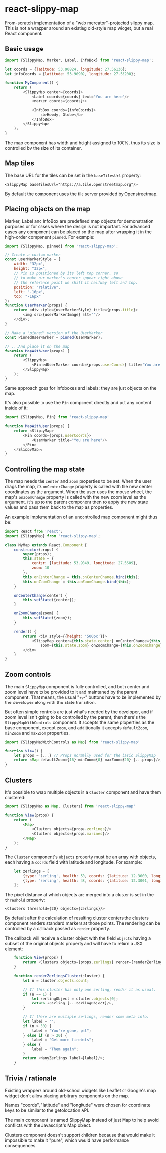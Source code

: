 # react-slippy-map

From-scratch implementation of a "web mercator"-projected slippy map. This is
not a wrapper around an existing old-style map widget, but a real React
component.


## Basic usage

```js
import {SlippyMap, Marker, Label, InfoBox} from 'react-slippy-map';

let coords = {latitude: 53.90824, longitude: 27.56136};
let infoCoords = {latitude: 53.90902, longitude: 27.56200};

function MyComponent() {
	return (
		<SlippyMap center={coords}>
			<Label coords={coords} text="You are here"/>
			<Marker coords={coords}/>

			<InfoBox coords={infoCoords}>
				<b>Howdy, Globe</b>
			</InfoBox>
		</SlippyMap>
	);
}
```

The map component has width and height assigned to 100%, thus its size is
controlled by the size of its container.


## Map tiles

The base URL for the tiles can be set in the `baseTilesUrl` property:

	<SlippyMap baseTilesUrl="https://a.tile.openstreetmap.org"/>

By default the component uses the tile server provided by Openstreetmap.


## Placing objects on the map

Marker, Label and InfoBox are predefined map objects for demonstration purposes
or for cases where the design is not important. For advanced cases any component
can be placed on the map after wrapping it in the high-order component `pinned`.
For example:

```js
import {SlippyMap, pinned} from 'react-slippy-map';

// Create a custom marker
const userMarkerStyle = {
	width: "32px",
	height: "32px",
	// Pin is positioned by its left top corner, so
	// to make our marker's center appear right above
	// the reference point we shift it halfway left and top.
	position: "relative",
	left: "-16px",
	top: "-16px"
};
function UserMarker(props) {
	return <div style={userMarkerStyle} title={props.title}>
		<img src={userMarkerImage} alt=""/>
	</div>;
}

// Make a "pinned" version of the UserMarker
const PinnedUserMarker = pinned(UserMarker);

// ...And place it on the map
function MapWithUser(props) {
	return (
		<SlippyMap>
			<PinnedUserMarker coords={props.userCoords} title="You are here"/>
		</SlippyMap>
	);
}
```

Same approach goes for infoboxes and labels: they are just objects on the map.

It's also possible to use the `Pin` component directly and put any content
inside of it:

```js
import {SlippyMap, Pin} from 'react-slippy-map'

function MapWithUser(props) {
	return <SlippyMap>
		<Pin coords={props.userCoords}>
			<UserMarker title="You are here"/>
		</Pin>
	</SlippyMap>;
}
```


## Controlling the map state

The map needs the `center` and `zoom` properties to be set. When the user drags
the map, its `onCenterChange` property is called with the new center coordinates
as the argument. When the user uses the mouse wheel, the map's `onZoomChange`
property is called with the new zoom level as the argument. It's up to the
parent component then to apply the new state values and pass them back to the
map as properties.

An example implementation of an uncontrolled map component might thus be:

```js
import React from 'react';
import {SlippyMap} from 'react-slippy-map';

class MyMap extends React.Component {
	constructor(props) {
		super(props);
		this.state = {
			center: {latitude: 53.9049, longitude: 27.5609},
			zoom: 10
		};
		this.onCenterChange = this.onCenterChange.bind(this);
		this.onZoomChange = this.onZoomChange.bind(this);
	}

	onCenterChange(center) {
		this.setState({center});
	}

	onZoomChange(zoom) {
		this.setState({zoom});
	}

	render() {
		return <div style={{height: '500px'}}>
			<SlippyMap center={this.state.center} onCenterChange={this.onCenterChange}
				zoom={this.state.zoom} onZoomChange={this.onZoomChange}/>
		</div>
	}
}
```


## Zoom controls

The main `SlippyMap` component is fully controlled, and both center and zoom
level have to be provided to it and maintaned by the parent component. That
means, the usual "+/-" buttons have to be implemented by the developer along
with the state transition.

But often simple controls are just what's needed by the developer, and if zoom
level isn't going to be controlled by the parent, then there's the
`SlippyMapWithControls` component. It accepts the same properties as the base
component, except `zoom`, and additionally it accepts `defaultZoom`, `minZoom`
and `maxZoom` properties.

```js
import {SlippyMapWithControls as Map} from 'react-slippy-map'

function View() {
	let props = {...} // Props normally used for the basic SlippyMap
	return <Map defaultZoom={16} minZoom={0} maxZoom={20} {...props}/>;
}
```


## Clusters

It's possible to wrap multiple objects in a `Cluster` component and have them
clustered:

```js
import {SlippyMap as Map, Clusters} from 'react-slippy-map'

function View(props) {
	return (
		<Map>
			<Clusters objects={props.zerlings}/>
			<Clusters objects={props.marines}/>
		</Map>
	);
}
```

The `Cluster` component's `objects` property must be an array with objects,
each having a `coords` field with latitude and longitude. For example:

```js
	let zerlings = [
		{type: 'zerling', health: 50, coords: {latitude: 12.3000, longitude: 58.2042}},
		{type: 'zerling', health: 48, coords: {latitude: 12.3001, longitude: 58.2044}}
	];
```

The pixel distance at which objects are merged into a cluster is set in the
`threshold` property:

	<Clusters threshold={20} objects={zerlings}/>

By default after the calculation of resulting cluster centers the clusters
component renders standard markers at those points. The rendering can be
controlled by a callback passed as `render` property.

The callback will receive a cluster object with the field `objects` having a
subset of the original objects property and will have to return a JSX element:

```js
	function View(props) {
		return <Clusters objects={props.zerlings} render={renderZerlingsCluster}/>
	}

	function renderZerlingsCluster(cluster) {
		let n = cluster.objects.count;

		// If this cluster has only one zerling, render it as usual.
		if (n == 1) {
			let zerlingObject = cluster.objects[0];
			return <Zerling {...zerlingObject}/>;
		}

		// If there are multiple zerlings, render some meta info.
		let label = '';
		if (n > 50) {
			label = "You're gone, pal";
		} else if (n > 20) {
			label = "Get more firebats";
		} else {
			label = "Them again";
		}
		return <ManyZerlings label={label}/>;
	}
```


## Trivia / rationale

Existing wrappers around old-school widgets like Leaflet or Google's map widget
don't allow placing arbitrary components on the map.

Names "coords", "latitude" and "longitude" were chosen for coordinate keys to
be similar to the getolocation API.

The main component is named SlippyMap instead of just Map to help avoid
conflicts with the Javascript's Map object.

Clusters component doesn't support children because that would make it
impossible to make it "pure", which would have performance consequences.
